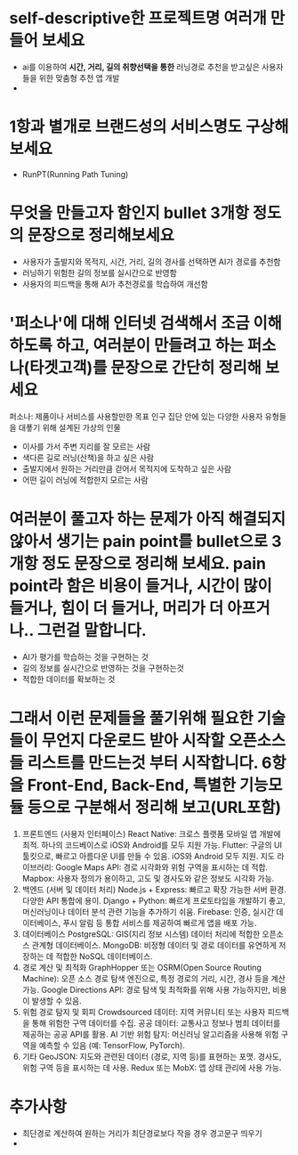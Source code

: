 # self-descriptive한 프로젝트명 여러개 만들어 보세요
* ai를 이용하여 **시간, 거리, 길의 취향선택을 통한** 러닝경로 추천을 받고싶은 사용자들을 위한 맞춤형 추천 앱 개발
* 
# 1항과 별개로 브랜드성의 서비스명도 구상해 보세요
* RunPT(Running Path Tuning)

# 무엇을 만들고자 함인지 bullet 3개항 정도의 문장으로 정리해보세요
* 사용자가 출발지와 목적지, 시간, 거리, 길의 경사를 선택하면 AI가 경로를 추천함
* 러닝하기 위험한 길의 정보를 실시간으로 반영함
* 사용자의 피드백을 통해 AI가 추천경로를 학습하여 개선함 

# '퍼소나'에 대해 인터넷 검색해서 조금 이해하도록 하고, 여러분이 만들려고 하는 퍼소나(타겟고객)를 문장으로 간단히 정리해 보세요
퍼소나: 제품이나 서비스를 사용할만한 목표 인구 집단 안에 있는 다양한 사용자 유형들을 대푷기 위해 설계된 가상의 인물
* 이사를 가서 주변 지리를 잘 모르는 사람
* 색다른 길로 러닝(산책)을 하고 싶은 사람
* 출발지에서 원하는 거리만큼 걷어서 목적지에 도착하고 싶은 사람
* 어떤 길이 러닝에 적합한지 모르는 사람
# 여러분이 풀고자 하는 문제가 아직 해결되지 않아서 생기는 pain point를 bullet으로 3개항 정도 문장으로 정리해 보세요. pain point라 함은 비용이 들거나, 시간이 많이 들거나, 힘이 더 들거나, 머리가 더 아프거나.. 그런걸 말합니다.
* AI가 평가를 학습하는 것을 구현하는 것
* 길의 정보를 실시간으로 반영하는 것을 구현하는것
* 적합한 데이터를 확보하는 것 

# 그래서 이런 문제들을 풀기위해 필요한 기술들이 무언지 다운로드 받아 시작할 오픈소스들 리스트를 만드는것 부터 시작합니다. 6항을  Front-End, Back-End, 특별한 기능모듈  등으로 구분해서 정리해 보고(URL포함)
1. 프론트엔드 (사용자 인터페이스)
React Native: 크로스 플랫폼 모바일 앱 개발에 최적. 하나의 코드베이스로 iOS와 Android를 모두 지원 가능.
Flutter: 구글의 UI 툴킷으로, 빠르고 아름다운 UI를 만들 수 있음. iOS와 Android 모두 지원.
지도 라이브러리:
Google Maps API: 경로 시각화와 위험 구역을 표시하는 데 적합.
Mapbox: 사용자 정의가 용이하고, 고도 및 경사도와 같은 정보도 시각화 가능.
2. 백엔드 (서버 및 데이터 처리)
Node.js + Express: 빠르고 확장 가능한 서버 환경. 다양한 API 통합에 용이.
Django + Python: 빠르게 프로토타입을 개발하기 좋고, 머신러닝이나 데이터 분석 관련 기능을 추가하기 쉬움.
Firebase: 인증, 실시간 데이터베이스, 푸시 알림 등 통합 서비스를 제공하여 빠르게 앱을 배포 가능.
3. 데이터베이스
PostgreSQL: GIS(지리 정보 시스템) 데이터 처리에 적합한 오픈소스 관계형 데이터베이스.
MongoDB: 비정형 데이터 및 경로 데이터를 유연하게 저장하는 데 적합한 NoSQL 데이터베이스.
4. 경로 계산 및 최적화
GraphHopper 또는 OSRM(Open Source Routing Machine): 오픈 소스 경로 탐색 엔진으로, 특정 경로의 거리, 시간, 경사 등을 계산 가능.
Google Directions API: 경로 탐색 및 최적화를 위해 사용 가능하지만, 비용이 발생할 수 있음.
5. 위험 경로 탐지 및 회피
Crowdsourced 데이터: 지역 커뮤니티 또는 사용자 피드백을 통해 위험한 구역 데이터를 수집.
공공 데이터: 교통사고 정보나 범죄 데이터를 제공하는 공공 API를 활용.
AI 기반 위험 탐지: 머신러닝 알고리즘을 사용해 위험 구역을 예측할 수 있음 (예: TensorFlow, PyTorch).
6. 기타
GeoJSON: 지도와 관련된 데이터 (경로, 지역 등)를 표현하는 포맷. 경사도, 위험 구역 등을 표시하는 데 사용.
Redux 또는 MobX: 앱 상태 관리에 사용 가능.

# 추가사항
* 최단경로 계산하여 원하는 거리가 최단경로보다 작을 경우 경고문구 띄우기
* 
